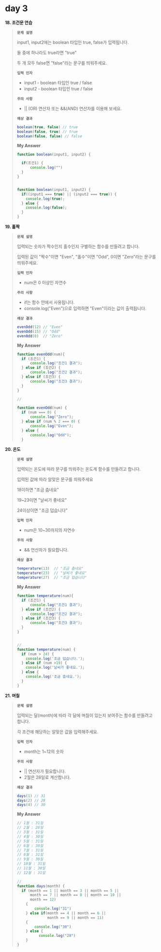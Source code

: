 # day 3

**18. 조건문 연습**

> **`문제 설명`**
>
> input1, input2에는 boolean 타입인 true, false가 입력됩니다.
>
> 둘 중에 하나라도 true라면 "true"
>
> 두 개 모두 false면 "false"라는 문구를 띄워주세요.
>
> **`입력 인자`**
>
> - input1 - boolean 타입인 true / false
> - input2 - boolean 타입인 true / false
>
> **`주의 사항`**
>
> - || (OR) 연산자 또는 &&(AND) 연산자를 이용해 보세요.
>
> **`예상 결과`**
>
> ```jsx
> boolean(true, false) // true
> boolean(false, true) // true
> boolean(false, false) // false
> ```
>
> **My Answer**
>
> ```js
> function boolean(input1, input2) {
> 
> 	if(조건1) {
> 		console.log("")
> 	}
> }
> 
> 
> function boolean(input1, input2) {
>   if((input1 === true) || (input2 === true)) {
>     console.log(true);
>   } else {
>     console.log(false);
>   }
> }
> ```

**19. 홀짝**

> **`문제 설명`**
>
> 입력되는 숫자가 짝수인지 홀수인지 구별하는 함수를 만들려고 합니다.
>
> 입력된 값이 "짝수"이면 "Even", "홀수"이면 "Odd", 0이면 "Zero"라는 문구를 띄워주세요.
>
> **`입력 인자`**
>
> - num은 0 이상인 자연수
>
> **`주의 사항`**
>
> - if는 함수 안에서 사용됩니다.
> - console.log("Even")으로 입력하면 "Even"이라는 값이 출력됩니다.
>
> **`예상 결과`**
>
> ```jsx
> evenOdd(12) // "Even"
> evenOdd(15) // "Odd"
> evenOdd(0)  // "Zero"
> ```
>
> **My Answer**
>
> ```js
> function evenOdd(num){
> 	if (조건1) {
> 		console.log("조건1 결과");
> 	} else if (조건2) {
> 		console.log("조건2 결과");
> 	} else if (조건3) {
> 		console.log("조건3 결과");
> 	}
> }
> 
> //
> 
> function evenOdd(num) {
> 	if (num === 0) {
> 		console.log("Zero");
> 	} else if (num % 2 === 0) {
> 		console.log("Even");
> 	} else {
> 		console.log("Odd");
> 	}
> ```

**20. 온도**

> **`문제 설명`**
>
> 입력되는 온도에 따라 문구를 띄워주는 온도계 함수를 만들려고 합니다.
>
> 입력된 값에 따라 알맞은 문구를 띄워주세요
>
> 18이하면 "조금 춥네요"
>
> 19~23이면 "날씨가 좋네요"
>
> 24이상이면 "조금 덥습니다"
>
> **`입력 인자`**
>
> - num은 10~30까지의 자연수
>
> **`주의 사항`**
>
> - && 연산자가 필요합니다.
>
> **`예상 결과`**
>
> ```jsx
> temperature(13)  // "조금 춥네요"
> temperature(23)  // "날씨가 좋네요"
> temperature(27)  // "조금 덥습니다"
> ```
>
> **My Answer**
>
> ```js
> function temperature(num){
> 	if (조건1) {
> 		console.log("조건1 결과");
> 	} else if (조건2) {
> 		console.log("조건2 결과");
> 	} else if (조건3) {
> 		console.log("조건3 결과");
> 	}
> }
> 
> 
> //
> function temperature(num) {
>   if (num > 24) {
>     console.log('조금 덥습니다.');
>   } else if (num >19) {
>     console.log('날씨가 좋네요.');
>   } else {
>     console.log('조금 춥네요.');
>   }
> }
> ```

**21. 며칠**

> **`문제 설명`**
>
> 입력되는 달(month)에 따라 각 달에 며칠이 있는지 보여주는 함수를 만들려고 합니다.
>
> 각 조건에 해당하는 알맞은 값을 입력해주세요.
>
> **`입력 인자`**
>
> - month는 1~12의 숫자
>
> **`주의 사항`**
>
> - || 연산자가 필요합니다.
> - 2월은 28일로 계산합니다.
>
> **`예상 결과`**
>
> ```jsx
> days(1) // 31
> days(2) // 28
> days(4) // 30
> ```
>
> **My Answer**
>
> ```js
> // 1월 : 31일
> // 2월 : 28일
> // 3월 : 31일
> // 4월 : 30일
> // 5월 : 31일
> // 6월 : 30일
> // 7월 : 31일
> // 8월 : 31일
> // 9월 : 30일
> // 10월 : 31일
> // 11월 : 30일
> // 12월 : 31일
> 
> //
> function days(month) {
> 	if (month == 1 || month == 3 || month == 5 || 
>       month == 7 || month == 8 || month == 10 ||
>       month == 12) 
>     {
> 		  console.log("31")
> 	  } else if(month == 4 || month == 6 ||
>               month == 9 || month == 11) 
>     {
> 		  console.log("30")
> 	  } else {
> 			console.log("28")
> 	  }
> }
> ```

